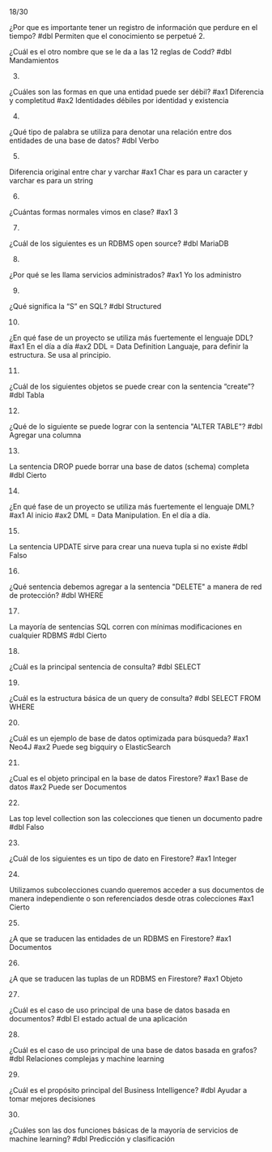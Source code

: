 
18/30


¿Por que es importante tener un registro de información que perdure en el tiempo?
#dbl Permiten que el conocimiento se perpetué
2.

¿Cuál es el otro nombre que se le da a las 12 reglas de Codd?
#dbl Mandamientos

3.
¿Cuáles son las formas en que una entidad puede ser débil?
#ax1 Diferencia y completitud
#ax2 Identidades débiles por identidad y existencia

4.
¿Qué tipo de palabra se utiliza para denotar una relación entre dos entidades de una base de datos?
#dbl Verbo

5.
Diferencia original entre char y varchar
#ax1 Char es para un caracter y varchar es para un string

6.
¿Cuántas formas normales vimos en clase?
#ax1 3

7.
¿Cuál de los siguientes es un RDBMS open source?
#dbl MariaDB

8.
¿Por qué se les llama servicios administrados?
#ax1 Yo los administro

9.
¿Qué significa la “S” en SQL?
#dbl Structured

10.
¿En qué fase de un proyecto se utiliza más fuertemente el lenguaje DDL?
#ax1 En el día a día
#ax2 DDL = Data Definition Languaje, para definir la estructura. Se usa al principio.

11.
¿Cuál de los siguientes objetos se puede crear con la sentencia “create”?
#dbl Tabla

12.
¿Qué de lo siguiente se puede lograr con la sentencia "ALTER TABLE"?
#dbl Agregar una columna

13.
La sentencia DROP puede borrar una base de datos (schema) completa
#dbl Cierto

14.
¿En qué fase de un proyecto se utiliza más fuertemente el lenguaje DML?
#ax1 Al inicio
#ax2 DML = Data Manipulation. En el día a día.

15.
La sentencia UPDATE sirve para crear una nueva tupla si no existe
#dbl Falso

16.
¿Qué sentencia debemos agregar a la sentencia "DELETE" a manera de red de protección?
#dbl WHERE

17.
La mayoría de sentencias SQL corren con mínimas modificaciones en cualquier RDBMS
#dbl Cierto

18.
¿Cuál es la principal sentencia de consulta?
#dbl SELECT

19.
¿Cuál es la estructura básica de un query de consulta?
#dbl SELECT FROM WHERE

20.
¿Cuál es un ejemplo de base de datos optimizada para búsqueda?
#ax1 Neo4J
#ax2 Puede seg bigquiry o ElasticSearch

21.
¿Cual es el objeto principal en la base de datos Firestore?
#ax1 Base de datos
#ax2 Puede ser Documentos

22.
Las top level collection son las colecciones que tienen un documento padre
#dbl Falso

23.
¿Cuál de los siguientes es un tipo de dato en Firestore?
#ax1 Integer

24.
Utilizamos subcolecciones cuando queremos acceder a sus documentos de manera independiente o son referenciados desde otras colecciones
#ax1 Cierto

25.
¿A que se traducen las entidades de un RDBMS en Firestore?
#ax1 Documentos

26.
¿A que se traducen las tuplas de un RDBMS en Firestore?
#ax1 Objeto

27.
¿Cuál es el caso de uso principal de una base de datos basada en documentos?
#dbl El estado actual de una aplicación

28.
¿Cuál es el caso de uso principal de una base de datos basada en grafos?
#dbl Relaciones complejas y machine learning

29.
¿Cuál es el propósito principal del Business Intelligence?
#dbl Ayudar a tomar mejores decisiones

30.
¿Cuáles son las dos funciones básicas de la mayoría de servicios de machine learning?
#dbl Predicción y clasificación
